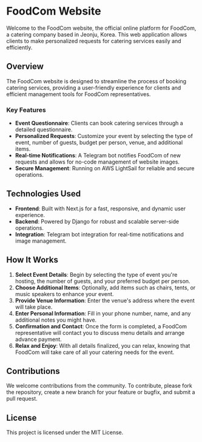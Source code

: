 # FoodCom Website

Welcome to the FoodCom website, the official online platform for FoodCom, a catering company based in Jeonju, Korea. This web application allows clients to make personalized requests for catering services easily and efficiently.

## Overview

The FoodCom website is designed to streamline the process of booking catering services, providing a user-friendly experience for clients and efficient management tools for FoodCom representatives.

### Key Features

- **Event Questionnaire**: Clients can book catering services through a detailed questionnaire.
- **Personalized Requests**: Customize your event by selecting the type of event, number of guests, budget per person, venue, and additional items.
- **Real-time Notifications**: A Telegram bot notifies FoodCom of new requests and allows for no-code management of website images.
- **Secure Management**: Running on AWS LightSail for reliable and secure operations.

## Technologies Used

- **Frontend**: Built with Next.js for a fast, responsive, and dynamic user experience.
- **Backend**: Powered by Django for robust and scalable server-side operations.
- **Integration**: Telegram bot integration for real-time notifications and image management.

## How It Works

1. **Select Event Details**: Begin by selecting the type of event you're hosting, the number of guests, and your preferred budget per person.
2. **Choose Additional Items**: Optionally, add items such as chairs, tents, or music speakers to enhance your event.
3. **Provide Venue Information**: Enter the venue's address where the event will take place.
4. **Enter Personal Information**: Fill in your phone number, name, and any additional notes you might have.
5. **Confirmation and Contact**: Once the form is completed, a FoodCom representative will contact you to discuss menu details and arrange advance payment.
6. **Relax and Enjoy**: With all details finalized, you can relax, knowing that FoodCom will take care of all your catering needs for the event.

## Contributions

We welcome contributions from the community. To contribute, please fork the repository, create a new branch for your feature or bugfix, and submit a pull request.

## License

This project is licensed under the MIT License.


